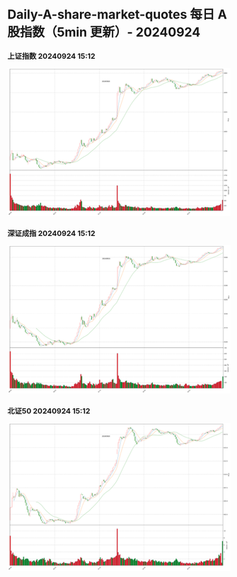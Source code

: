 
# Daily-A-share-market-quotes 每日 A 股指数（5min 更新）- 20240924

### 上证指数 20240924 15:12
![](./fig/2024/9/20240924-sh000001.png)

### 深证成指 20240924 15:12
![](./fig/2024/9/20240924-sz399001.png)

### 北证50 20240924 15:12
![](./fig/2024/9/20240924-bj899050.png)
